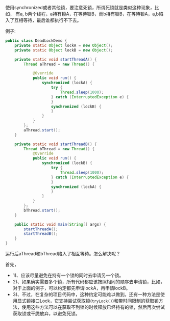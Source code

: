 使用synchronized或者其他锁，要注意死锁，所谓死锁就是类似这种现象，比如， 有a, b两个线程，a持有锁A，在等待锁B，而b持有锁B，在等待锁A，a,b陷入了互相等待，最后谁都执行不下去。

例子: 

```java
public class DeadLockDemo {
    private static Object lockA = new Object();
    private static Object lockB = new Object();

    private static void startThreadA() {
        Thread aThread = new Thread() {

            @Override
            public void run() {
                synchronized (lockA) {
                    try {
                        Thread.sleep(1000);
                    } catch (InterruptedException e) {
                    }
                    synchronized (lockB) {
                    }
                }
            }
        };
        aThread.start();
    }

    private static void startThreadB() {
        Thread bThread = new Thread() {
            @Override
            public void run() {
                synchronized (lockB) {
                    try {
                        Thread.sleep(1000);
                    } catch (InterruptedException e) {
                    }
                    synchronized (lockA) {
                    }
                }
            }
        };
        bThread.start();
    }

    public static void main(String[] args) {
        startThreadA();
        startThreadB();
    }
}
```

运行后aThread和bThread陷入了相互等待。怎么解决呢？

首先，

* 1)、应该尽量避免在持有一个锁的同时去申请另一个锁。
* 2)、如果确实需要多个锁，所有代码都应该按照相同的顺序去申请锁，比如，对于上面的例子，可以约定都先申请lockA，再申请lockB。
* 3)、不过，在复杂的项目代码中，这种约定可能难以做到。还有一种方法是使用显式锁接口Lock，它支持尝试获取锁(`tryLock()`)和带时间限制的获取锁方法，使用这些方法可以在获取不到锁的时候释放已经持有的锁，然后再次尝试获取锁或干脆放弃，以避免死锁。

